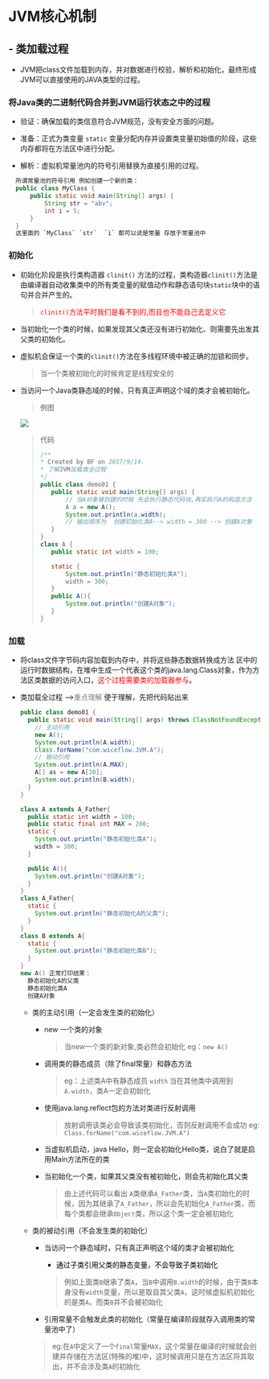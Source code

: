 # JVM核心机制
## - 类加载过程
  * JVM把class文件加载到内存，并对数据进行校验，解析和初始化，最终形成JVM可以直接使用的JAVA类型的过程。
### 将Java类的二进制代码合并到JVM运行状态之中的过程
- 验证：确保加载的类信息符合JVM规范，没有安全方面的问题。  

* 准备：正式为类变量 `static` 变量分配内存并设置类变量初始值的阶段，这些内存都将在方法区中进行分配。

* 解析：虚拟机常量池内的符号引用替换为直接引用的过程。

```java
  所谓常量池的符号引用 例如创建一个新的类：
  public class MyClass {
      public static void main(String[] args) {
          String str = "abv";
          int i = 5;
      }
  }
  这里面的 `MyClass` `str`  `i` 都可以说是常量 存放于常量池中
```

### 初始化
  * 初始化阶段是执行类构造器 `clinit()` 方法的过程，类构造器`clinit()`方法是由编译器自动收集类中的所有类变量的赋值动作和静态语句块`static`块中的语句并合并产生的。

    > <font color=red>`clinit()`方法平时我们是看不到的,而且也不能自己去定义它</font>
  * 当初始化一个类的时候，如果发现其父类还没有进行初始化、则需要先出发其父类的初始化。
  * 虚拟机会保证一个类的`clinit()`方法在多线程环境中被正确的加锁和同步。

    >当一个类被初始化的时候肯定是线程安全的
  * 当访问一个Java类静态域的时候，只有真正声明这个域的类才会被初始化。

    >例图

    <img src="JVM用例图.png">

    >代码
    >````java
    >/**
    >* Created by BF on 2017/9/14.
    > * 了解JVM加载类全过程
    > */
    >public class demo01 {
    >    public static void main(String[] args) {
    >        // 当A对象被创建的时候 先会执行静态代码块,再实执行A的构造方法
    >        A a = new A();
    >        System.out.println(a.width);
    >        // 输出顺序为  创建初始化类A--> width = 300 --> 创建A对象
    >    }
    >}
    >class A {
    >    public static int width = 100;
    >
    >    static {
    >        System.out.println("静态初始化类A");
    >        width = 300;
    >    }
    >    public A(){
    >        System.out.println("创建A对象");
    >    }
    >}
    >````

### 加载
  * 将class文件字节码内容加载到内存中，并将这些静态数据转换成方法 区中的运行时数据结构，在堆中生成一个代表这个类的java.lang.Class对象，作为方法区类数据的访问入口，<font color=red>这个过程需要类的加载器参与</font>。

  * 类加载全过程  --><font color=gray>重点理解</font>
    便于理解，先把代码贴出来
    ```java
    public class demo01 {
      public static void main(String[] args) throws ClassNotFoundException {
        // 主动引用
        new A();
        System.out.println(A.width);
        Class.forName("com.wiceflow.JVM.A");
        // 被动引用
        System.out.println(A.MAX);
        A[] as = new A[10];
        System.out.println(B.width);
      }
    }
    
    class A extends A_Father{
      public static int width = 100;
      public static final int MAX = 200;
      static {
        System.out.println("静态初始化类A");
        width = 300;
      }
    
      public A(){
        System.out.println("创建A对象");
      }
    }
    class A_Father{
      static {
        System.out.println("静态初始化A的父类");
      }
    }
    class B extends A{
      static {
        System.out.println("静态初始化类B");
      }
    }
    new A() 正常打印结果：
      静态初始化A的父类
      静态初始化类A
      创建A对象
    ```

      * 类的主动引用（一定会发生类的初始化）
        * new 一个类的对象

          >当new一个类的新对象,类必然会初始化 eg：`new A()`

        * 调用类的静态成员（除了final常量）和静态方法

          >eg：上述类A中有静态成员 `width` 当在其他类中调用到 `A.width`，类A一定会初始化

        * 使用java.lang.reflect包的方法对类进行反射调用

          >放射调用该类必会导致该类初始化，否则反射调用不会成功 eg: `Class.forName("com.wiceflow.JVM.A")`

        * 当虚拟机启动，java Hello，则一定会初始化Hello类，说白了就是启用Main方法所在的类
        * 当初始化一个类，如果其父类没有被初始化，则会先初始化其父类

          >由上述代码可以看出 `A`类继承`A_Father`类，当`A`类初始化的时候，因为其继承了`A_Father`，所以会先初始化`A_Father`类，而每个类都会继承`Object`类，所以这个类一定会被初始化

      * 类的被动引用（不会发生类的初始化）
        * 当访问一个静态域时，只有真正声明这个域的类才会被初始化
          * <font color=“”>通过子类引用父类的静态变量，不会导致子类初始化</font>
          >例如上面类`B`继承了类`A`，当`B`中调用`B.width`的时候，由于类`B`本身没有`width`变量，所以是取自其父类`A`，这时候虚拟机初始化的是类`A`，而类`B`并不会被初始化

        * 引用常量不会触发此类的初始化（常量在编译阶段就存入调用类的常量池中了）
        >eg:在`A`中定义了一个`final`常量`MAX`，这个常量在编译的时候就会创建并存储在方法区(特殊的堆)中，这时候调用只是在方法区将其取出，并不会涉及类`A`的初始化